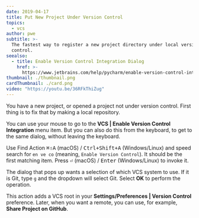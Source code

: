 ```yaml
---
date: 2019-04-17
title: Put New Project Under Version Control
topics:
  - vcs
author: pwe
subtitle: >-
  The fastest way to register a new project directory under local version
  control.
seealso:
  - title: Enable Version Control Integration Dialog
    href: >-
      https://www.jetbrains.com/help/pycharm/enable-version-control-integration-dialog.html#Enable_Version_Control_Integration_Dialog.xml
thumbnail: ./thumbnail.png
cardThumbnail: ./card.png
video: "https://youtu.be/36RFkThiZug"
---
```


You have a new project, or opened a project not under version control. First thing is to fix that by making a local repository.

You can use your mouse to go to the **VCS | Enable Version Control Integration** menu item. But you can also do this from the keyboard, to get to the same dialog, without leaving the keyboard.

Use Find Action <kbd>⌘⇧A</kbd> (macOS) / <kbd>Ctrl+Shift+A</kbd> (Windows/Linux) and speed search for `en ve co` (meaning, `Enable Version Control`). It should be the first matching item. Press <kbd>⏎</kbd> (macOS) / <kbd>Enter</kbd> (Windows/Linux) to invoke it.

The dialog that pops up wants a selection of which VCS system to use. If it is Git, type `g` and the dropdown will select Git. Select **OK** to perform the operation.

This action adds a VCS root in your **Settings/Preferences | Version Control** preference. Later, when you want a remote, you can use, for example, **Share Project on GitHub**.
